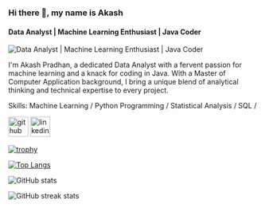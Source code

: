 ### Hi there 👋, my name is Akash
#### Data Analyst | Machine Learning Enthusiast | Java Coder
![Data Analyst | Machine Learning Enthusiast | Java Coder](https://media.licdn.com/dms/image/D5616AQFulTVgmfgydA/profile-displaybackgroundimage-shrink_350_1400/0/1708126516116?e=1713398400&v=beta&t=TbAHIn008IghflDAtSh-zIcfpb0EI-HYB4dR-AuCp9A)

 I'm Akash Pradhan, a dedicated Data Analyst with a fervent passion for machine learning and a knack for coding in Java. With a Master of Computer Application background, I bring a unique blend of analytical thinking and technical expertise to every project.

Skills: Machine Learning / Python Programming / Statistical Analysis / SQL  / 




[<img src='https://cdn.jsdelivr.net/npm/simple-icons@3.0.1/icons/github.svg' alt='github' height='40'>](https://github.com/Akash-212)  [<img src='https://cdn.jsdelivr.net/npm/simple-icons@3.0.1/icons/linkedin.svg' alt='linkedin' height='40'>](https://www.linkedin.com/in/https://www.linkedin.com/in/akash212//)  

[![trophy](https://github-profile-trophy.vercel.app/?username=Akash-212)](https://github.com/ryo-ma/github-profile-trophy)

[![Top Langs](https://github-readme-stats.vercel.app/api/top-langs/?username=Akash-212)](https://github.com/anuraghazra/github-readme-stats)

![GitHub stats](https://github-readme-stats.vercel.app/api?username=Akash-212&show_icons=true)  

![GitHub streak stats](https://streak-stats.demolab.com/?user=Akash-212)  


